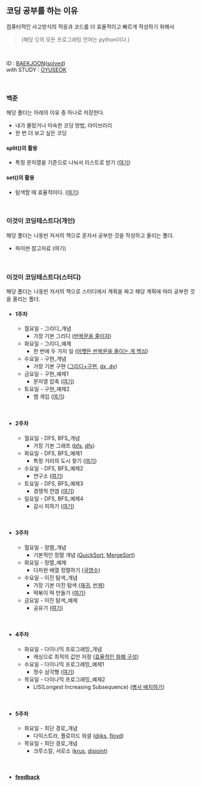 ## 코딩 공부를 하는 이유
컴퓨터적인 사고방식의 적응과 코드를 더 효율적이고 빠르게 작성하기 위해서
>(해당 깃의 모든 프로그래밍 언어는 python이다.)
<br>

ID : [BAEKJOON](https://www.acmicpc.net/user/wockd9600)([solved](https://solved.ac/profile/wockd9600))
<br>
with STUDY : [GYUSEOK](https://github.com/Gyu-Seok0/python-for-coding-test)

<br>

### 백준
해당 폴더는 아래의 이유 중 하나로 저장한다.
* 내가 몰랐거나 미숙한 코딩 방법, 라이브러리
* 한 번 더 보고 싶은 코딩

#### split()의 활용
* 특정 문자열을 기준으로 나눠서 리스트로 받기 ([여기](https://github.com/wockd9600/algorithm_practice/blob/main/%EB%B0%B1%EC%A4%80/split()%EC%9D%98%20%ED%99%9C%EC%9A%A9/1541.%20%EC%9E%83%EC%96%B4%EB%B2%84%EB%A6%B0%20%EA%B4%84%ED%98%B8.py))

#### set()의 활용
* 탐색할 때 효율적이다. ([여기](https://github.com/wockd9600/algorithm_practice/blob/main/%EB%B0%B1%EC%A4%80/set()%EC%9D%98%20%ED%99%9C%EC%9A%A9/2%20%EB%B6%80%ED%92%88%20%EC%B0%BE%EA%B8%B0(set).py))

<br>

### 이것이 코딩테스트다(개인)
해당 폴더는 나동빈 저서의 책으로 혼자서 공부한 것을 작성하고 올리는 폴더.

* 파이썬 참고자료 (여기)

<br>

### 이것이 코딩테스트다(스터디)
해당 폴더는 나동빈 저서의 책으로 스터디에서 계획을 짜고 해당 계획에 따라 공부한 것을 올리는 폴더.

* #### 1주차
  * 월요일 - 그리디_개념
    * 가장 기본 그리디 ([반복문을 줄이자](https://github.com/wockd9600/algorithm_practice/blob/main/%EC%9D%B4%EA%B2%83%EC%9D%B4%20%EC%BD%94%EB%94%A9%ED%85%8C%EC%8A%A4%ED%8A%B8%EB%8B%A4(%EC%8A%A4%ED%84%B0%EB%94%94)/1%EC%A3%BC%EC%B0%A8/%EC%9B%94%5B%EA%B7%B8%EB%A6%AC%EB%94%94_%EA%B0%9C%EB%85%90%5D/4.%201%EC%9D%B4%20%EB%90%A0%20%EB%95%8C%EA%B9%8C%EC%A7%80.py))
  * 화요일 - 그리디_예제
    * 한 번에 두 가지 일 ([어쨋든 반복문을 줄이는 게 핵심](https://github.com/wockd9600/algorithm_practice/blob/main/%EC%9D%B4%EA%B2%83%EC%9D%B4%20%EC%BD%94%EB%94%A9%ED%85%8C%EC%8A%A4%ED%8A%B8%EB%8B%A4(%EC%8A%A4%ED%84%B0%EB%94%94)/1%EC%A3%BC%EC%B0%A8/%ED%99%94%5B%EA%B7%B8%EB%A6%AC%EB%94%94_%EC%98%88%EC%A0%9C%5D/3.%20%EB%AC%B8%EC%9E%90%EC%97%B4%20%EB%92%A4%EC%A7%91%EA%B8%B0.py))
  * 수요일 - 구현_개념
    * 가장 기본 구현 ([그리디+구현](https://github.com/wockd9600/algorithm_practice/blob/main/%EC%9D%B4%EA%B2%83%EC%9D%B4%20%EC%BD%94%EB%94%A9%ED%85%8C%EC%8A%A4%ED%8A%B8%EB%8B%A4(%EC%8A%A4%ED%84%B0%EB%94%94)/1%EC%A3%BC%EC%B0%A8/%EC%88%98%5B%EA%B5%AC%ED%98%84_%EA%B0%9C%EB%85%90%5D/2.%20%EC%8B%9C%EA%B0%81(2).py), [dx, dy](https://github.com/wockd9600/algorithm_practice/blob/main/%EC%9D%B4%EA%B2%83%EC%9D%B4%20%EC%BD%94%EB%94%A9%ED%85%8C%EC%8A%A4%ED%8A%B8%EB%8B%A4(%EC%8A%A4%ED%84%B0%EB%94%94)/1%EC%A3%BC%EC%B0%A8/%EC%88%98%5B%EA%B5%AC%ED%98%84_%EA%B0%9C%EB%85%90%5D/3.%20%EC%83%81%ED%95%98%EC%A2%8C%EC%9A%B0.py))
  * 금요일 - 구현_예제1
    * 문자열 압축 ([여기](https://github.com/wockd9600/algorithm_practice/blob/main/%EC%9D%B4%EA%B2%83%EC%9D%B4%20%EC%BD%94%EB%94%A9%ED%85%8C%EC%8A%A4%ED%8A%B8%EB%8B%A4(%EC%8A%A4%ED%84%B0%EB%94%94)/1%EC%A3%BC%EC%B0%A8/%EA%B8%88%5B%EA%B5%AC%ED%98%84_%EC%98%88%EC%A0%9C1%5D/9.%20%EB%AC%B8%EC%9E%90%EC%97%B4%20%EC%95%95%EC%B6%95.py))
  * 토요일 - 구현_예제2
    * 뱀 게임 ([여기](https://github.com/wockd9600/algorithm_practice/blob/main/%EC%9D%B4%EA%B2%83%EC%9D%B4%20%EC%BD%94%EB%94%A9%ED%85%8C%EC%8A%A4%ED%8A%B8%EB%8B%A4(%EC%8A%A4%ED%84%B0%EB%94%94)/1%EC%A3%BC%EC%B0%A8/%ED%86%A0%5B%EA%B5%AC%ED%98%84_%EC%98%88%EC%A0%9C2%5D(%EB%AF%B8%EC%99%84%EC%84%B1)/3190%EB%B2%88%20%EB%B1%80.py))
    
<br>

* #### 2주차
  * 월요일 - DFS, BFS_개념
    * 가장 기본 그래프 ([bfs](https://github.com/wockd9600/algorithm_practice/blob/main/%EC%9D%B4%EA%B2%83%EC%9D%B4%20%EC%BD%94%EB%94%A9%ED%85%8C%EC%8A%A4%ED%8A%B8%EB%8B%A4(%EC%8A%A4%ED%84%B0%EB%94%94)/2%EC%A3%BC%EC%B0%A8/%EC%9B%94%5BDFS%2C%20BFS_%EA%B0%9C%EB%85%90%5D/3.%20bfs.py), [dfs](https://github.com/wockd9600/algorithm_practice/blob/main/%EC%9D%B4%EA%B2%83%EC%9D%B4%20%EC%BD%94%EB%94%A9%ED%85%8C%EC%8A%A4%ED%8A%B8%EB%8B%A4(%EC%8A%A4%ED%84%B0%EB%94%94)/2%EC%A3%BC%EC%B0%A8/%EC%9B%94%5BDFS%2C%20BFS_%EA%B0%9C%EB%85%90%5D/3.%20dfs.py))
  * 화요일 - DFS, BFS_예제1
    * 특정 거리의 도시 찾기 ([여기](https://github.com/wockd9600/algorithm_practice/blob/main/%EC%9D%B4%EA%B2%83%EC%9D%B4%20%EC%BD%94%EB%94%A9%ED%85%8C%EC%8A%A4%ED%8A%B8%EB%8B%A4(%EC%8A%A4%ED%84%B0%EB%94%94)/2%EC%A3%BC%EC%B0%A8/%ED%99%94%5BDFS%2C%20BFS_%EC%98%88%EC%A0%9C1%5D/15.%20%ED%8A%B9%EC%A0%95%20%EA%B1%B0%EB%A6%AC%EC%9D%98%20%EB%8F%84%EC%8B%9C%20%EC%B0%BE%EA%B8%B0.py))
  * 수요일 - DFS, BFS_예제2
    * 연구소 ([여기](https://github.com/wockd9600/algorithm_practice/blob/main/%EC%9D%B4%EA%B2%83%EC%9D%B4%20%EC%BD%94%EB%94%A9%ED%85%8C%EC%8A%A4%ED%8A%B8%EB%8B%A4(%EC%8A%A4%ED%84%B0%EB%94%94)/2%EC%A3%BC%EC%B0%A8/%EC%88%98%5BDFS%2C%20BFS_%EC%98%88%EC%A0%9C2%5D/16.%20%EC%97%B0%EA%B5%AC%EC%86%8C(1).py))
  * 토요일 - DFS, BFS_예제3
    * 경쟁적 전염 ([여기](https://github.com/wockd9600/algorithm_practice/blob/main/%EC%9D%B4%EA%B2%83%EC%9D%B4%20%EC%BD%94%EB%94%A9%ED%85%8C%EC%8A%A4%ED%8A%B8%EB%8B%A4(%EC%8A%A4%ED%84%B0%EB%94%94)/2%EC%A3%BC%EC%B0%A8/%ED%86%A0%5BDFS%2C%20BFS_%EC%98%88%EC%A0%9C3%5D/17.%20%EA%B2%BD%EC%9F%81%EC%A0%81%20%EC%A0%84%EC%97%BC(1).py))
  * 일요일 - DFS, BFS_예제4
    * 감시 피하기 ([여기](https://github.com/wockd9600/algorithm_practice/blob/main/%EC%9D%B4%EA%B2%83%EC%9D%B4%20%EC%BD%94%EB%94%A9%ED%85%8C%EC%8A%A4%ED%8A%B8%EB%8B%A4(%EC%8A%A4%ED%84%B0%EB%94%94)/2%EC%A3%BC%EC%B0%A8/%EC%9D%BC%5BDFS%2C%20BFS_%EC%98%88%EC%A0%9C4%5D/20.%20%EA%B0%90%EC%8B%9C%20%ED%94%BC%ED%95%98%EA%B8%B0.py))
  
<br>

* #### 3주차
  * 월요일 - 정렬_개념
    * 기본적인 정렬 개념 ([QuickSort](https://github.com/wockd9600/algorithm_practice/blob/main/%EC%9D%B4%EA%B2%83%EC%9D%B4%20%EC%BD%94%EB%94%A9%ED%85%8C%EC%8A%A4%ED%8A%B8%EB%8B%A4(%EC%8A%A4%ED%84%B0%EB%94%94)/3%EC%A3%BC%EC%B0%A8/%EC%9B%94%5B%EC%A0%95%EB%A0%AC_%EA%B0%9C%EB%85%90%5D/%ED%80%B5%20%EC%A0%95%EB%A0%AC(py.ver).py), [MergeSort](https://github.com/wockd9600/algorithm_practice/blob/main/%EC%9D%B4%EA%B2%83%EC%9D%B4%20%EC%BD%94%EB%94%A9%ED%85%8C%EC%8A%A4%ED%8A%B8%EB%8B%A4(%EC%8A%A4%ED%84%B0%EB%94%94)/3%EC%A3%BC%EC%B0%A8/%EC%9B%94%5B%EC%A0%95%EB%A0%AC_%EA%B0%9C%EB%85%90%5D/mergesort.py))
  * 화요일 - 정렬_예제
    * 다차원 배열 정렬하기 ([국영수](https://github.com/wockd9600/algorithm_practice/blob/main/%EC%9D%B4%EA%B2%83%EC%9D%B4%20%EC%BD%94%EB%94%A9%ED%85%8C%EC%8A%A4%ED%8A%B8%EB%8B%A4(%EC%8A%A4%ED%84%B0%EB%94%94)/3%EC%A3%BC%EC%B0%A8/%ED%99%94%5B%EC%A0%95%EB%A0%AC_%EC%98%88%EC%A0%9C%5D/10825%EB%B2%88%20%EA%B5%AD%EC%98%81%EC%88%98.py))
  * 수요일 - 이진 탐색_개념
    * 가장 기본 이진 탐색 ([재귀](https://github.com/wockd9600/algorithm_practice/blob/main/%EC%9D%B4%EA%B2%83%EC%9D%B4%20%EC%BD%94%EB%94%A9%ED%85%8C%EC%8A%A4%ED%8A%B8%EB%8B%A4(%EC%8A%A4%ED%84%B0%EB%94%94)/3%EC%A3%BC%EC%B0%A8/%EC%88%98%5B%EC%9D%B4%EC%A7%84%20%ED%83%90%EC%83%89_%EA%B0%9C%EB%85%90%5D/1.%20%EC%9D%B4%EC%A7%84%20%ED%83%90%EC%83%89%20%EC%BD%94%EB%93%9C(%EC%9E%AC%EA%B7%80).py), [반복](https://github.com/wockd9600/algorithm_practice/blob/main/%EC%9D%B4%EA%B2%83%EC%9D%B4%20%EC%BD%94%EB%94%A9%ED%85%8C%EC%8A%A4%ED%8A%B8%EB%8B%A4(%EC%8A%A4%ED%84%B0%EB%94%94)/3%EC%A3%BC%EC%B0%A8/%EC%88%98%5B%EC%9D%B4%EC%A7%84%20%ED%83%90%EC%83%89_%EA%B0%9C%EB%85%90%5D/1.%20%EC%9D%B4%EC%A7%84%20%ED%83%90%EC%83%89%20%EC%BD%94%EB%93%9C(%EB%B0%98%EB%B3%B5).py))
    * 떡볶이 떡 만들기 ([여기](https://github.com/wockd9600/algorithm_practice/blob/main/%EC%9D%B4%EA%B2%83%EC%9D%B4%20%EC%BD%94%EB%94%A9%ED%85%8C%EC%8A%A4%ED%8A%B8%EB%8B%A4(%EC%8A%A4%ED%84%B0%EB%94%94)/3%EC%A3%BC%EC%B0%A8/%EC%88%98%5B%EC%9D%B4%EC%A7%84%20%ED%83%90%EC%83%89_%EA%B0%9C%EB%85%90%5D/3.%20%EB%96%A1%EB%B3%B6%EC%9D%B4%20%EB%96%A1%20%EB%A7%8C%EB%93%A4%EA%B8%B0.py))
  * 금요일 - 이진 탐색_예제
    * 공유기 ([여기](https://github.com/wockd9600/algorithm_practice/blob/main/%EC%9D%B4%EA%B2%83%EC%9D%B4%20%EC%BD%94%EB%94%A9%ED%85%8C%EC%8A%A4%ED%8A%B8%EB%8B%A4(%EC%8A%A4%ED%84%B0%EB%94%94)/3%EC%A3%BC%EC%B0%A8/%EA%B8%88%5B%EC%9D%B4%EC%A7%84%20%ED%83%90%EC%83%89_%EC%98%88%EC%A0%9C%5D/%EA%B3%B5%EC%9C%A0%EA%B8%B0%20%EC%84%A4%EC%B9%98.py))

<br>

* #### 4주차
  * 화요일 - 다이나믹 프로그래밍_개념
    * 캐싱으로 최적의 값만 저장 ([효율적인 화폐 구성](https://github.com/wockd9600/algorithm_practice/blob/main/%EC%9D%B4%EA%B2%83%EC%9D%B4%20%EC%BD%94%EB%94%A9%ED%85%8C%EC%8A%A4%ED%8A%B8%EB%8B%A4(%EC%8A%A4%ED%84%B0%EB%94%94)/4%EC%A3%BC%EC%B0%A8/%ED%99%94%5B%EB%8B%A4%EC%9D%B4%EB%82%98%EB%AF%B9%20%ED%94%84%EB%A1%9C%EA%B7%B8%EB%9E%98%EB%B0%8D_%EA%B0%9C%EB%85%90%5D/5.%20%ED%9A%A8%EC%9C%A8%EC%A0%81%EC%9D%B8%20%ED%99%94%ED%8F%90%20%EA%B5%AC%EC%84%B1.py))
  * 수요일 - 다이나믹 프로그래밍_예제1
    * 정수 삼각형 ([여기](https://github.com/wockd9600/algorithm_practice/blob/main/%EC%9D%B4%EA%B2%83%EC%9D%B4%20%EC%BD%94%EB%94%A9%ED%85%8C%EC%8A%A4%ED%8A%B8%EB%8B%A4(%EC%8A%A4%ED%84%B0%EB%94%94)/4%EC%A3%BC%EC%B0%A8/%EC%88%98%5B%EB%8B%A4%EC%9D%B4%EB%82%98%EB%AF%B9%20%ED%94%84%EB%A1%9C%EA%B7%B8%EB%9E%98%EB%B0%8D_%EC%98%88%EC%A0%9C1%5D/%EC%A0%95%EC%88%98%20%EC%82%BC%EA%B0%81%ED%98%95.py))
  * 목요일 - 다이나믹 프로그래밍_예제2
    * LIS(Longest Increasing Subsequence) ([병사 배치하기](https://github.com/wockd9600/algorithm_practice/blob/main/%EC%9D%B4%EA%B2%83%EC%9D%B4%20%EC%BD%94%EB%94%A9%ED%85%8C%EC%8A%A4%ED%8A%B8%EB%8B%A4(%EC%8A%A4%ED%84%B0%EB%94%94)/4%EC%A3%BC%EC%B0%A8/%EB%AA%A9%5B%EB%8B%A4%EC%9D%B4%EB%82%98%EB%AF%B9%20%ED%94%84%EB%A1%9C%EA%B7%B8%EB%9E%98%EB%B0%8D_%EC%98%88%EC%A0%9C2%5D/%EB%B3%91%EC%82%AC%20%EB%B0%B0%EC%B9%98%ED%95%98%EA%B8%B0.py))
    
<br>

* #### 5주차
  * 화요일 - 최단 경로_개념
    * 다익스트라, 플로이드 워셜 ([dijks](https://github.com/wockd9600/algorithm_practice/blob/main/%EC%9D%B4%EA%B2%83%EC%9D%B4%20%EC%BD%94%EB%94%A9%ED%85%8C%EC%8A%A4%ED%8A%B8%EB%8B%A4(%EC%8A%A4%ED%84%B0%EB%94%94)/5%EC%A3%BC%EC%B0%A8/%ED%99%94%5B%EC%B5%9C%EB%8B%A8%20%EA%B2%BD%EB%A1%9C_%EA%B0%9C%EB%85%90%5D/1.%20dijkstra(heapq).py), [floyd](https://github.com/wockd9600/algorithm_practice/blob/main/%EC%9D%B4%EA%B2%83%EC%9D%B4%20%EC%BD%94%EB%94%A9%ED%85%8C%EC%8A%A4%ED%8A%B8%EB%8B%A4(%EC%8A%A4%ED%84%B0%EB%94%94)/5%EC%A3%BC%EC%B0%A8/%ED%99%94%5B%EC%B5%9C%EB%8B%A8%20%EA%B2%BD%EB%A1%9C_%EA%B0%9C%EB%85%90%5D/Floyd-Warshall%20Algorithm.py))
  * 목요일 - 최단 경로_개념
    * 크루스칼, 서로소 ([krus](https://github.com/wockd9600/algorithm_practice/blob/main/%EC%9D%B4%EA%B2%83%EC%9D%B4%20%EC%BD%94%EB%94%A9%ED%85%8C%EC%8A%A4%ED%8A%B8%EB%8B%A4(%EC%8A%A4%ED%84%B0%EB%94%94)/5%EC%A3%BC%EC%B0%A8/%EB%AA%A9%5B%EA%B7%B8%EB%9E%98%ED%94%84%20%EC%9D%B4%EB%A1%A0_%EA%B0%9C%EB%85%90%5D/Kruskal%20Algorithm.py), [disjoint](https://github.com/wockd9600/algorithm_practice/blob/main/%EC%9D%B4%EA%B2%83%EC%9D%B4%20%EC%BD%94%EB%94%A9%ED%85%8C%EC%8A%A4%ED%8A%B8%EB%8B%A4(%EC%8A%A4%ED%84%B0%EB%94%94)/5%EC%A3%BC%EC%B0%A8/%EB%AA%A9%5B%EA%B7%B8%EB%9E%98%ED%94%84%20%EC%9D%B4%EB%A1%A0_%EA%B0%9C%EB%85%90%5D/disjoint%20sets.py))

<br>

* #### [feedback](https://github.com/wockd9600/algorithm_practice/blob/main/%EC%9D%B4%EA%B2%83%EC%9D%B4%20%EC%BD%94%EB%94%A9%ED%85%8C%EC%8A%A4%ED%8A%B8%EB%8B%A4(%EC%8A%A4%ED%84%B0%EB%94%94)/feedback.py)
